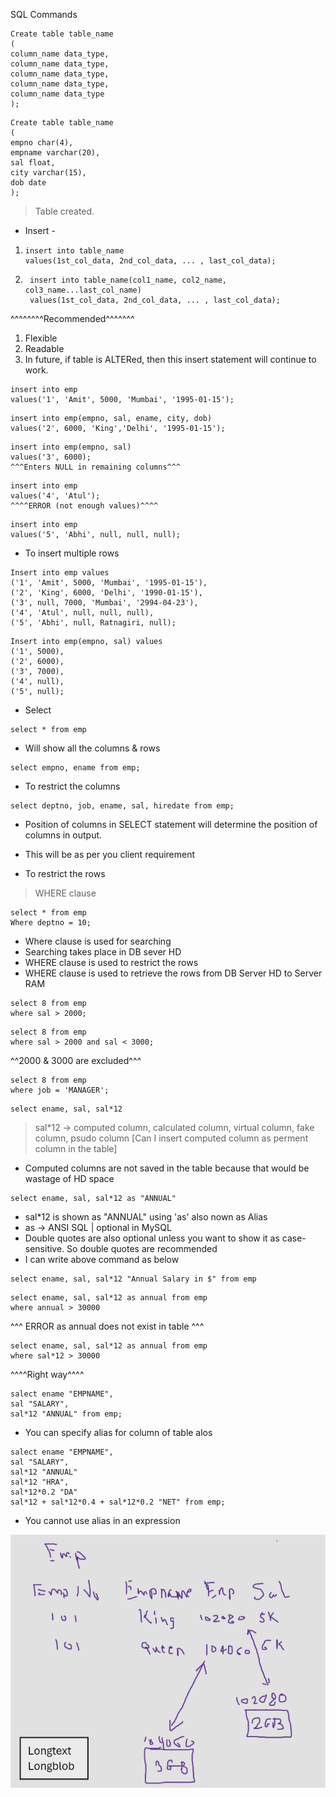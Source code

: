 SQL Commands
```mysql
Create table table_name
(
column_name data_type,
column_name data_type,
column_name data_type,
column_name data_type,
column_name data_type
);
```
```mysql
Create table table_name
(
empno char(4),
empname varchar(20),
sal float,
city varchar(15),
dob date
);
```
> Table created.

- Insert -
1.	```mysql 
    insert into table_name
	values(1st_col_data, 2nd_col_data, ... , last_col_data);
    ```
2. ```mysql 
    insert into table_name(col1_name, col2_name, col3_name...last_col_name)
	values(1st_col_data, 2nd_col_data, ... , last_col_data);
    ```
^^^^^^^^Recommended^^^^^^^
1. Flexible
2. Readable
3. In future, if table is ALTERed, then this insert statement will continue to work.

```mysql 
insert into emp
values('1', 'Amit', 5000, 'Mumbai', '1995-01-15');
```

```mysql 
insert into emp(empno, sal, ename, city, dob)
values('2', 6000, 'King','Delhi', '1995-01-15');
```

```mysql 
insert into emp(empno, sal)
values('3', 6000);
^^^Enters NULL in remaining columns^^^
```

```mysql 
insert into emp
values('4', 'Atul');
^^^^ERROR (not enough values)^^^^
```

```mysql 
insert into emp
values('5', 'Abhi', null, null, null);
```

- To insert multiple rows
```mysql 
Insert into emp values
('1', 'Amit', 5000, 'Mumbai', '1995-01-15'),
('2', 'King', 6000, 'Delhi', '1990-01-15'),
('3', null, 7000, 'Mumbai', '2994-04-23'),
('4', 'Atul', null, null, null),
('5', 'Abhi', null, Ratnagiri, null);
```

```mysql 
Insert into emp(empno, sal) values
('1', 5000),
('2', 6000),
('3', 7000),
('4', null),
('5', null);
```

- Select
```mysql 
select * from emp
```
- Will show all the columns & rows

```mysql 
select empno, ename from emp;
```
- To restrict the columns

```mysql 
select deptno, job, ename, sal, hiredate from emp;
```
- Position of columns in SELECT statement will determine the position of columns in output.
- This will be as per you client requirement

- To restrict the rows
> WHERE clause
```mysql 
select * from emp
Where deptno = 10;
```
- Where clause is used for searching
- Searching takes place in DB sever HD
- WHERE clause is used to restrict the rows
- WHERE clause is used to retrieve the rows from DB Server HD to Server RAM

```mysql 
select 8 from emp
where sal > 2000;
```
```mysql 
select 8 from emp
where sal > 2000 and sal < 3000;
```
^^2000 & 3000 are excluded^^^
```mysql 
select 8 from emp
where job = 'MANAGER';
```
```mysql 
select ename, sal, sal*12
```
> sal*12 -> computed column, calculated column, virtual column, fake column, psudo column
[Can I insert computed column as perment column in the table]
- Computed columns are not saved in the table because that would be wastage of HD space
```mysql 
select ename, sal, sal*12 as "ANNUAL"
```
- sal*12 is shown as "ANNUAL" using 'as' also nown as Alias
- as -> ANSI SQL | optional in MySQL
- Double quotes are also optional unless you want to show it as case-sensitive. So double quotes are recommended
- I can write above command as below
```mysql 
select ename, sal, sal*12 "Annual Salary in $" from emp
```
```mysql 
select ename, sal, sal*12 as annual from emp
where annual > 30000
```  
^^^ ERROR as annual does not exist in table ^^^
```mysql 
select ename, sal, sal*12 as annual from emp
where sal*12 > 30000
``` 
^^^^Right way^^^^
```mysql 
salect ename "EMPNAME",
sal "SALARY",
sal*12 "ANNUAL" from emp;
```
- You can specify alias for column of table alos
```mysql 
salect ename "EMPNAME",
sal "SALARY",
sal*12 "ANNUAL"
sal*12 "HRA",
sal*12*0.2 "DA"
sal*12 + sal*12*0.4 + sal*12*0.2 "NET" from emp;
```
- You cannot use alias in an expression

![draw1](/DBT/D2/D2%20draw1.png)